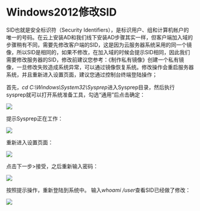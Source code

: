 # Windows2012修改SID
SID也就是安全标识符（Security Identifiers），是标识用户、组和计算机帐户的唯一的号码。在云上安装AD和我们线下安装AD步骤其实一样，但客户端加入域的步骤稍有不同，需要先修改客户端的SID，这是因为云服务器系统采用的同一个镜像，所以SID是相同的，如果不修改，在加入域的时候会提示SID相同，因此我们需要修改服务器的SID，修改前建议您参考：《制作私有镜像》创建一个私有镜像，一旦修改失败造成系统异常，可以通过镜像恢复系统。修改操作会重启服务器系统，并且重新进入设置页面，建议您通过控制台终端登陆操作；

首先，*cd C:\Windows\System32\Sysprep*进入Sysprep目录，然后执行sysprep就可以打开系统准备工具，勾选“通用”后点击确定：

![](https://github.com/jdcloudcom/cn/blob/edit/image/Elastic-Compute/Virtual-Machine/Windows/Windows2012%E4%BF%AE%E6%94%B9SID01.png)

提示Sysprep正在工作：

![](https://github.com/jdcloudcom/cn/blob/edit/image/Elastic-Compute/Virtual-Machine/Windows/Windows2012%E4%BF%AE%E6%94%B9SID02.png)

重新进入设置页面：

![](https://github.com/jdcloudcom/cn/blob/edit/image/Elastic-Compute/Virtual-Machine/Windows/Windows2012%E4%BF%AE%E6%94%B9SID03.png)

点击下一步>接受，之后重新输入密码：

![](https://github.com/jdcloudcom/cn/blob/edit/image/Elastic-Compute/Virtual-Machine/Windows/Windows2012%E4%BF%AE%E6%94%B9SID04.png)

按照提示操作，重新登陆到系统中。
输入*whoami /user*查看SID已经做了修改：

![](https://github.com/jdcloudcom/cn/blob/edit/image/Elastic-Compute/Virtual-Machine/Windows/Windows2012%E4%BF%AE%E6%94%B9SID05.png)
